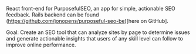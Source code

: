 React front-end for PurposefulSEO, an app for simple, actionable SEO feedback. Rails backend can be found (https://github.com/jonopens/purposeful-seo-be)[here on GitHub].

Goal: Create an SEO tool that can analyze sites by page to determine issues and generate actionable insights that users of any skill level can follow to improve online performance.
